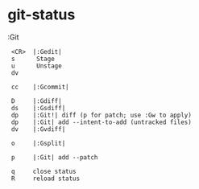 # git-status

:Git

     <CR>  |:Gedit|
     s      Stage
     u      Unstage
     dv

     cc    |:Gcommit|

     D     |:Gdiff|
     ds    |:Gsdiff|
     dp    |:Git!| diff (p for patch; use :Gw to apply)
     dp    |:Git| add --intent-to-add (untracked files)
     dv    |:Gvdiff|

     o     |:Gsplit|

     p     |:Git| add --patch

     q     close status
     R     reload status

